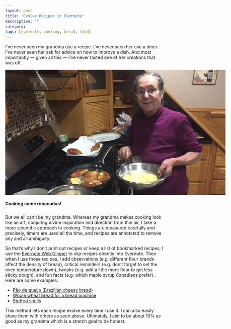 ```yaml
---
layout: post
title: "Evolve Recipes in Evernote"
description: ""
category: 
tags: [evernote, cooking, bread, food]
---
```


I’ve never seen my grandma use a recipe. I’ve never seen her use a timer. I’ve never seen her ask for advice on how to improve a dish. And most importantly — given all this — I’ve never tasted one of her creations that was off.

<div>
	<img class="rounded-corners" style="max-width: 700px; border: 1px;" src="/assets/images/posts/2017-01-06/grandma.jpg"/>
	<p class="caption-text" style="line-height: 1.5em; margin-bottom: 24px;"><strong>Cooking some rebanadas!</strong></p>
</div>

But we all can’t be my grandma. Whereas my grandma makes cooking look like an art, conjuring divine inspiration and direction from thin air, I take a more scientific approach to cooking. Things are measured carefully and precisely, timers are used all the time, and recipes are annotated to remove any and all ambiguity.

So that’s why I don’t print out recipes or keep a list of bookmarked recipes; I use the [Evernote Web Clipper][1] to clip recipes directly into Evernote. Then when I use those recipes, I add observations (e.g. different flour brands affect the density of bread), critical reminders (e.g. don’t forget to set the oven temperature down), tweaks (e.g. add a little more flour to get less sticky dough), and fun facts (e.g. which maple syrup Canadians prefer). Here are some examples:

* [Pão de queijo (Brazilian cheesy bread)][2]
* [Whole wheat bread for a bread machine][3]
* [Stuffed shells][4]

This method lets each recipe evolve every time I use it. I can also easily share them with others as seen above. Ultimately, I aim to be about 10% as good as my grandma which is a stretch goal to be honest.

[1]: https://evernote.com/webclipper/
[2]: https://www.evernote.com/l/AOS43KNaDCRNF5STki1-stDZMdYVRtxx0y0
[3]: https://www.evernote.com/l/AORgCbcdZ8dHGbBNGw91QzZcanCg7PsTp6c
[4]: https://www.evernote.com/l/AOTxWN32wsFKVKZOcbLtKp4YeUPXzwO6ydg
